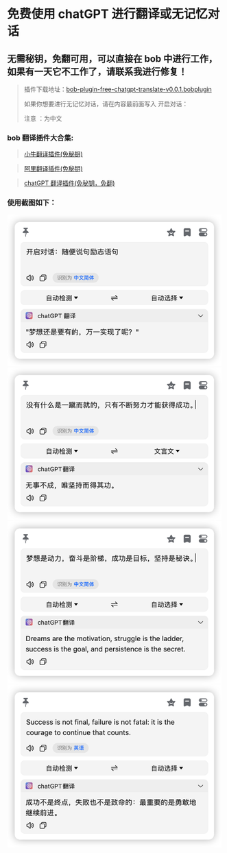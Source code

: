 # 免费使用 chatGPT 进行翻译或无记忆对话

## 无需秘钥，免翻可用，可以直接在 bob 中进行工作，如果有一天它不工作了，请联系我进行修复！

> 插件下载地址：[bob-plugin-free-chatgpt-translate-v0.0.1.bobplugin](https://github.com/bilibili-ayang/bob-plugin-free-chatgpt-translate/releases/download/v0.0.1/bob-plugin-free-chatgpt-translate.bobplugin)
>
> 如果你想要进行无记忆对话，请在内容最前面写入 开启对话：
>
> 注意 ：为中文

### bob 翻译插件大合集:

> [小牛翻译插件(免秘钥)](https://github.com/bilibili-ayang/bob-plugin-free-calf-translate)

> [阿里翻译插件(免秘钥)](https://github.com/bilibili-ayang/bob-plugin-free-ali-translate)

> [chatGPT 翻译插件(免秘钥，免翻)](https://github.com/bilibili-ayang/bob-plugin-free-chatgpt-translate)

### 使用截图如下：

<img width="500" src="./image/conversation.png" alt="conversation">
<img width="500" src="./image/zh-to-wyw.png" alt="zh-to-wyw">
<img width="500" src="./image/zh-to-en.png" alt="zh-to-en">
<img width="500" src="./image/en-to-zh.png" alt="en-to-zh">
